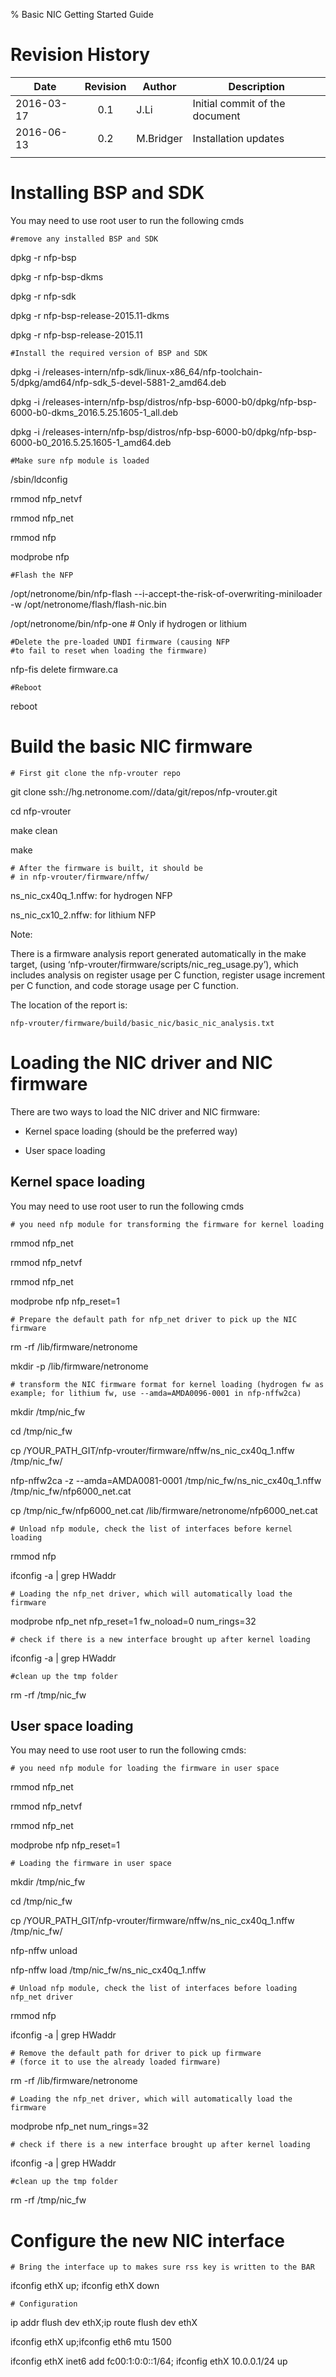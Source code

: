 % Basic NIC Getting Started Guide

# Revision History

|Date        |Revision |Author          |Description                           |
|------------|:-------:|----------------|--------------------------------------|
| 2016-03-17 |   0.1   | J.Li           |Initial commit of the document        |
| 2016-06-13 |   0.2   | M.Bridger      |Installation updates                  |
|            |         |                |                                      |

# Installing BSP and SDK

You may need to use root user to run the following cmds

	#remove any installed BSP and SDK

dpkg -r nfp-bsp

dpkg -r nfp-bsp-dkms

dpkg -r nfp-sdk

dpkg -r nfp-bsp-release-2015.11-dkms

dpkg -r nfp-bsp-release-2015.11

	#Install the required version of BSP and SDK

dpkg -i /releases-intern/nfp-sdk/linux-x86_64/nfp-toolchain-5/dpkg/amd64/nfp-sdk_5-devel-5881-2_amd64.deb

dpkg -i /releases-intern/nfp-bsp/distros/nfp-bsp-6000-b0/dpkg/nfp-bsp-6000-b0-dkms_2016.5.25.1605-1_all.deb

dpkg -i /releases-intern/nfp-bsp/distros/nfp-bsp-6000-b0/dpkg/nfp-bsp-6000-b0_2016.5.25.1605-1_amd64.deb

	#Make sure nfp module is loaded

/sbin/ldconfig

rmmod nfp_netvf

rmmod nfp_net

rmmod nfp

modprobe nfp

	#Flash the NFP

/opt/netronome/bin/nfp-flash --i-accept-the-risk-of-overwriting-miniloader -w /opt/netronome/flash/flash-nic.bin

/opt/netronome/bin/nfp-one # Only if hydrogen or lithium

	#Delete the pre-loaded UNDI firmware (causing NFP
	#to fail to reset when loading the firmware)

nfp-fis delete firmware.ca

	#Reboot

reboot

# Build the basic NIC firmware

	# First git clone the nfp-vrouter repo

git clone ssh://hg.netronome.com//data/git/repos/nfp-vrouter.git

cd nfp-vrouter

make clean

make

	# After the firmware is built, it should be
	# in nfp-vrouter/firmware/nffw/

ns_nic_cx40q_1.nffw: for hydrogen NFP

ns_nic_cx10_2.nffw: for lithium NFP

Note:

There is a firmware analysis report generated automatically in the make target, (using ‘nfp-vrouter/firmware/scripts/nic_reg_usage.py’), which includes analysis on register usage per C function, register usage increment per C function, and code storage usage per C function. 

The location of the report is:

	nfp-vrouter/firmware/build/basic_nic/basic_nic_analysis.txt


# Loading the NIC driver and NIC firmware
There are two ways to load the NIC driver and NIC firmware:

 * Kernel space loading (should be the preferred way)

 * User space loading
 
## Kernel space loading

You may need to use root user to run the following cmds

	# you need nfp module for transforming the firmware for kernel loading

rmmod nfp_net

rmmod nfp_netvf

rmmod nfp_net

modprobe nfp nfp_reset=1

	# Prepare the default path for nfp_net driver to pick up the NIC firmware

rm -rf /lib/firmware/netronome

mkdir -p /lib/firmware/netronome

	# transform the NIC firmware format for kernel loading (hydrogen fw as example; for lithium fw, use --amda=AMDA0096-0001 in nfp-nffw2ca)

mkdir /tmp/nic_fw

cd /tmp/nic_fw

cp /YOUR_PATH_GIT/nfp-vrouter/firmware/nffw/ns_nic_cx40q_1.nffw /tmp/nic_fw/

nfp-nffw2ca -z --amda=AMDA0081-0001 /tmp/nic_fw/ns_nic_cx40q_1.nffw /tmp/nic_fw/nfp6000_net.cat

cp /tmp/nic_fw/nfp6000_net.cat /lib/firmware/netronome/nfp6000_net.cat

	# Unload nfp module, check the list of interfaces before kernel loading

rmmod nfp

ifconfig -a | grep HWaddr

	# Loading the nfp_net driver, which will automatically load the firmware

modprobe nfp_net nfp_reset=1 fw_noload=0 num_rings=32

	# check if there is a new interface brought up after kernel loading

ifconfig -a | grep HWaddr

	#clean up the tmp folder

rm -rf /tmp/nic_fw

## User space loading

You may need to use root user to run the following cmds:

	# you need nfp module for loading the firmware in user space

rmmod nfp_net

rmmod nfp_netvf

rmmod nfp_net

modprobe nfp nfp_reset=1

	# Loading the firmware in user space

mkdir /tmp/nic_fw

cd /tmp/nic_fw

cp /YOUR_PATH_GIT/nfp-vrouter/firmware/nffw/ns_nic_cx40q_1.nffw /tmp/nic_fw/

nfp-nffw unload

nfp-nffw load /tmp/nic_fw/ns_nic_cx40q_1.nffw

	# Unload nfp module, check the list of interfaces before loading nfp_net driver

rmmod nfp

ifconfig -a | grep HWaddr

	# Remove the default path for driver to pick up firmware
	# (force it to use the already loaded firmware)

rm -rf /lib/firmware/netronome

	# Loading the nfp_net driver, which will automatically load the firmware

modprobe nfp_net num_rings=32

	# check if there is a new interface brought up after kernel loading

ifconfig -a | grep HWaddr

	#clean up the tmp folder

rm -rf /tmp/nic_fw


# Configure the new NIC interface

	# Bring the interface up to makes sure rss key is written to the BAR 

ifconfig ethX up; ifconfig ethX down
 
	# Configuration

ip addr flush dev ethX;ip route flush dev ethX

ifconfig ethX up;ifconfig eth6 mtu 1500

ifconfig ethX inet6 add fc00:1:0:0::1/64; ifconfig ethX 10.0.0.1/24 up


